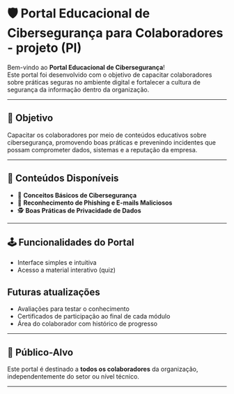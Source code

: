 # 🛡️ Portal Educacional de Cibersegurança para Colaboradores - projeto (PI)

Bem-vindo ao **Portal Educacional de Cibersegurança**!  
Este portal foi desenvolvido com o objetivo de capacitar colaboradores sobre práticas seguras no ambiente digital e fortalecer a cultura de segurança da informação dentro da organização.

---

## 🎯 Objetivo

Capacitar os colaboradores por meio de conteúdos educativos sobre cibersegurança, promovendo boas práticas e prevenindo incidentes que possam comprometer dados, sistemas e a reputação da empresa.

---

## 🧠 Conteúdos Disponíveis

- 📄 **Conceitos Básicos de Cibersegurança**
- 📧 **Reconhecimento de Phishing e E-mails Maliciosos**
- 🕵️ **Boas Práticas de Privacidade de Dados**


---

## 🕹️ Funcionalidades do Portal

- Interface simples e intuitiva
- Acesso a material interativo (quiz)

##  Futuras atualizações
- Avaliações para testar o conhecimento
- Certificados de participação ao final de cada módulo
- Área do colaborador com histórico de progresso

---

## 👥 Público-Alvo

Este portal é destinado a **todos os colaboradores** da organização, independentemente do setor ou nível técnico.

---





